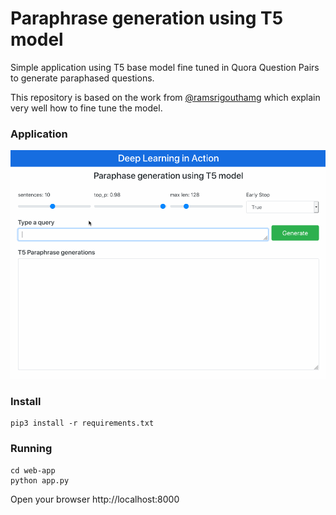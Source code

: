# Paraphrase generation using T5 model
Simple application using T5 base model fine tuned in Quora Question Pairs to generate paraphased questions.

This repository is based on the work from [@ramsrigouthamg](https://github.com/ramsrigouthamg/Paraphrase-any-question-with-T5-Text-To-Text-Transfer-Transformer-) which explain very well how to fine tune the model.


### Application

![Paraphrase](paraphrase.gif)


### Install

```
pip3 install -r requirements.txt
```


### Running 

```
cd web-app
python app.py
```

Open your browser http://localhost:8000


